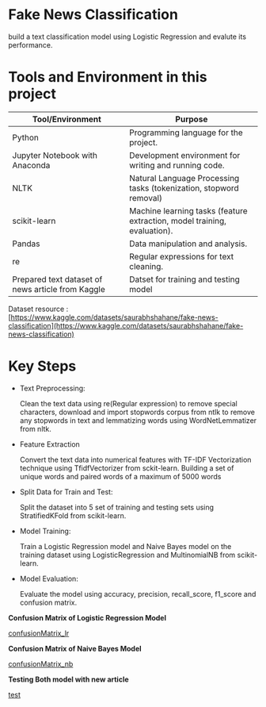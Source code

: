 # Fake News Classification 

build a text classification model using Logistic Regression and evalute its performance.

# Tools and Environment in this project

|    Tool/Environment	     |  Purpose                                 |                                                                              
|--------------------------|-----------------------------------------|
| Python	                 | Programming language for the project.   |
| Jupyter Notebook with Anaconda   |  Development environment for writing and running code.|
| NLTK   | Natural Language Processing tasks (tokenization, stopword removal) |  
|scikit-learn	                                    | Machine learning tasks (feature extraction, model training, evaluation). |
|Pandas	                                          | Data manipulation and analysis.                                                |     
|re                                               | Regular expressions for text cleaning.                                             |
|Prepared text dataset of news article from Kaggle           |Datset for training and testing model                                         |

 Dataset resource : [https://www.kaggle.com/datasets/saurabhshahane/fake-news-classification](https://www.kaggle.com/datasets/saurabhshahane/fake-news-classification)

# Key Steps

- Text Preprocessing:

  Clean the text data using re(Regular expression) to remove special characters, download and import stopwords corpus from ntlk to remove any stopwords in text and lemmatizing words using WordNetLemmatizer from nltk.

- Feature Extraction

  Convert the text data into numerical features with TF-IDF Vectorization technique using TfidfVectorizer from sckit-learn. Building a set of unique words and paired words of a maximum of 5000 words 

- Split Data for Train and Test:

    Split the dataset into 5 set of training and testing sets using StratifiedKFold from scikit-learn.

- Model Training:

    Train a Logistic Regression model and Naive Bayes model on the training dataset using LogisticRegression and MultinomialNB from scikit-learn.
    

- Model Evaluation:
 
    Evaluate the model using accuracy, precision, recall_score, f1_score and confusion matrix.

**Confusion Matrix of Logistic Regression Model**

[confusionMatrix_lr](/assest/lr_cm.png)

**Confusion Matrix of Naive Bayes Model**

[confusionMatrix_nb](/assets/nb_cm.png)

**Testing Both model with new article**

[test](/assets/testmodel.png)


